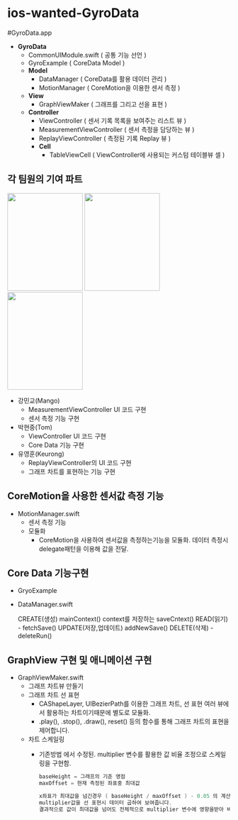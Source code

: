 # ios-wanted-GyroData
#GyroData.app
- **GyroData**
    - CommonUIModule.swift ( 공통 기능 선언 )
    - GyroExample ( CoreData Model )
    - **Model**
        - DataManager ( CoreData를 활용 데이터 관리 )
        - MotionManager ( CoreMotion을 이용한 센서 측정 )
    - **View**
        - GraphViewMaker ( 그래프를 그리고 선을 표현 )
    - **Controller**
        - ViewController ( 센서 기록 목록을 보여주는 리스트 뷰 )
        - MeasurementViewController ( 센서 측정을 담당하는 뷰 )
        - ReplayViewController ( 측정된 기록 Replay 뷰 )
        - **Cell**
            - TableViewCell ( ViewController에 사용되는 커스텀 테이블뷰 셀 )

## 각 팀원의 기여 파트

<p>
    <img width="170" height="220" src="https://user-images.githubusercontent.com/33388081/192535202-04ea588c-6557-4f7c-8f8f-3e6f06733049.jpeg">
    <img width="170" height="220" src="https://user-images.githubusercontent.com/98341623/192535980-095ead28-471c-4fa2-b5b8-ea65137c4d78.jpeg)">
    <img width="170" height="220" src="">
</p>

- 강민교(Mango)
    - MeasurementViewController UI 코드 구현
    - 센서 측정 기능 구현
- 박현중(Tom)
    - ViewController UI 코드 구현
    - Core Data 기능 구현
- 유영훈(Keurong)
    - ReplayViewController의 UI 코드 구현
    - 그래프 차트를 표현하는 기능 구현

## CoreMotion을 사용한 센서값 측정 기능

- MotionManager.swift
    - 센서 측정 기능
    - 모듈화
        - CoreMotion을 사용하여 센서값을 측정하는기능을 모듈화.
        데이터 측정시 delegate패턴을 이용해 값을 전달.

## Core Data 기능구현

- GryoExample
- DataManager.swift
    
    CREATE(생성) mainContext() context를 저장하는 saveCntext()
    READ(읽기) - fetchSave()
    UPDATE(저장,업데이트) addNewSave()
    DELETE(삭제) - deleteRun()
    

## GraphView 구현 및 애니메이션 구현

- GraphViewMaker.swift
    - 그래프 차트뷰 만들기
    - 그래프 차트 선 표현
        - CAShapeLayer, UIBezierPath를 이용한 그래프 차트, 선 표현
        여러 뷰에서 활용하는 차트이기때문에 별도로 모듈화.
        - .play(), .stop(), .draw(), reset() 등의 함수를 통해 그래프 차트의 표현을 제어합니다.
    - 차트 스케일링
        - 기존방법 에서 수정된. multiplier 변수를 활용한 값 비율 조정으로 스케일링을 구현함.
            
            ```swift
            baseHeight = 그래프의 기준 영점
            maxOffset = 현재 측정된 좌표중 최대값
            
            x좌표가 최대값을 넘긴경우 ( baseHeight / maxOffset ) - 0.05 의 계산식을 가지는
            multiplier값을 선 표현시 데이터 곱하여 보여줍니다.
            결과적으로 값이 최대값을 넘어도 전체적으로 multiplier 변수에 영향을받아 비율이 조정됨.
            ```
